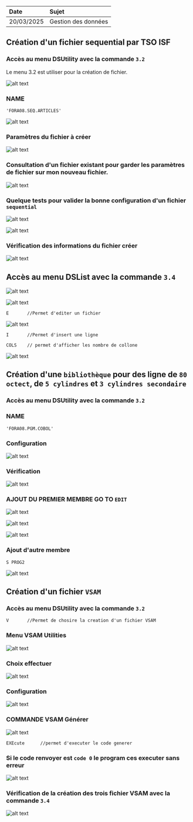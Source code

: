  Date | Sujet
:---|:---
 20/03/2025 | Gestion des données


## Création d'un fichier sequential par TSO ISF

### Accès au menu DSUtility avec la commande ``3.2``

Le menu 3.2 est utiliser pour la création de fichier.

![alt text](images2/image-1.png)

### NAME
```
'FORA08.SEQ.ARTICLES'
```
![alt text](images2/image-3.png)

### Paramètres du fichier à créer

![alt text](images2/image-4.png)

### Consultation d'un fichier existant pour garder les paramètres de fichier sur mon nouveau fichier.

![alt text](images2/image-5.png)

### Quelque tests pour valider la bonne configuration d'un fichier ``sequential``

![alt text](images2/image-6.png)

![alt text](images2/image-7.png)

### Vérification des informations du fichier créer
![alt text](images2/image-9.png)

## Accès au menu DSList avec la commande ``3.4``

![alt text](images2/image-10.png)

![alt text](images2/image-11.png)

```
E       //Permet d'editer un fichier
```

![alt text](images2/image-12.png)

```
I       //Permet d'insert une ligne
```

```
COLS    // permet d'afficher les nombre de collone
```
![alt text](images2/image-14.png)

## Création d'une  ``bibliothèque`` pour des ligne de ``80 octect``, de ``5 cylindres`` et ``3 cylindres secondaire``

### Accès au menu DSUtility avec la commande ``3.2``

### NAME
```
'FORA08.PGM.COBOL'
```

### Configuration

![alt text](images2/image-15.png)

### Vérification

![alt text](images2/image-16.png)

### AJOUT DU PREMIER MEMBRE GO TO ``EDIT``

![alt text](images2/image-17.png)

![alt text](images2/image-18.png)

![alt text](images2/image-19.png)

### Ajout d'autre membre

```
S PROG2
```
![alt text](images2/image-21.png)

## Création d'un fichier ``VSAM`` 

### Accès au menu DSUtility avec la commande ``3.2``

```
V       //Permet de chosire la creation d'un fichier VSAM 
```
### Menu VSAM Utilities 
![alt text](images2/image-22.png)

### Choix effectuer
![alt text](images2/image-23.png)

### Configuration

![alt text](images2/image-24.png)

### COMMANDE VSAM Générer

![alt text](images2/image-25.png)

```
EXEcute      //permet d'executer le code generer 
```
### Si le code renvoyer est ``code 0`` le program ces executer sans erreur
![alt text](images2/image-26.png) 


### Vérification de la création des trois fichier VSAM avec la commande ``3.4``

![alt text](images2/image-28.png)
